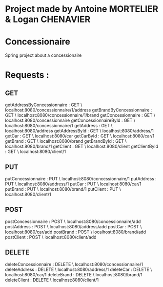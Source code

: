 # Project made by Antoine MORTELIER & Logan CHENAVIER

# Concessionaire
Spring project about a concessionaire

# Requests :

## GET

getAddressByConcessionnaire : GET \ localhost:8080/concessionnaire/1/address
getBrandByConcessionnaire : GET \ localhost:8080/concessionnaire/1/brand
getConcessionnaire : GET \ localhost:8080/concessionnaire
getConcessionnaireById : GET \ localhost:8080/concessionnaire/1
getAddress : GET \ localhost:8080/address
getAddressById : GET \ localhost:8080/address/1
getCar : GET \ localhost:8080/car
getCarById : GET \ localhost:8080/car/1
getBrand : GET \ localhost:8080/brand
getBrandById : GET \ localhost:8080/brand/1
getClient : GET \ localhost:8080/client
getClientById : GET \ localhost:8080/client/1

## PUT

putConcessionnaire : PUT \ localhost:8080/concessionnaire/1
putAddress : PUT \ localhost:8080/address/1
putCar : PUT \ localhost:8080/car/1
putBrand : PUT \ localhost:8080/brand/1
putClient : PUT \ localhost:8080/client/1

## POST

postConcessionnaire : POST \ localhost:8080/concessionnaire/add
postAddress : POST \ localhost:8080/address/add
postCar : POST \ localhost:8080/car/add
postBrand : POST \ localhost:8080/brand/add
postClient : POST \ localhost:8080/client/add

## DELETE

deleteConcessionnaire : DELETE \ localhost:8080/concessionnaire/1
deleteAddress : DELETE \ localhost:8080/address/1
deleteCar : DELETE \ localhost:8080/car/1
deleteBrand : DELETE \ localhost:8080/brand/1
deleteClient : DELETE \ localhost:8080/client/1